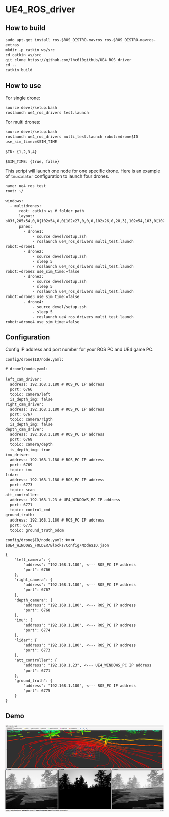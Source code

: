 # UE4_ROS_driver
## How to build
```
sudo apt-get install ros-$ROS_DISTRO-mavros ros-$ROS_DISTRO-mavros-extras
mkdir -p catkin_ws/src
cd catkin_ws/src
git clone https://github.com/lhc610github/UE4_ROS_driver
cd ..
catkin build
```

## How to use
For single drone:
```
source devel/setup.bash
roslaunch ue4_ros_drivers test.launch
```
For multi drones:
```
source devel/setup.bash
roslaunch ue4_ros_drivers multi_test.launch robot:=drone$ID use_sim_time:=$SIM_TIME
```

`$ID: {1,2,3,4}`

`$SIM_TIME: {true, false}`

This script will launch one node for one specific drone.
Here is an example of `tmuxinator` configuration to launch four drones.
```
name: ue4_ros_test
root: ~/

windows:
  - multidrones:
      root: catkin_ws # folder path
      layout: b03f,205x54,0,0{102x54,0,0[102x27,0,0,0,102x26,0,28,3],102x54,103,0[102x27,103,0,1,102x26,103,28,2]}
      panes:
        - drone1:
            - source devel/setup.zsh
            - roslaunch ue4_ros_drivers multi_test.launch robot:=drone1
        - drone2:
            - source devel/setup.zsh
            - sleep 5
            - roslaunch ue4_ros_drivers multi_test.launch robot:=drone2 use_sim_time:=false
        - drone3:
            - source devel/setup.zsh
            - sleep 5
            - roslaunch ue4_ros_drivers multi_test.launch robot:=drone3 use_sim_time:=false
        - drone4:
            - source devel/setup.zsh
            - sleep 5
            - roslaunch ue4_ros_drivers multi_test.launch robot:=drone4 use_sim_time:=false
```
## Configuration
Config IP address and port number for your ROS PC and UE4 game PC.

`config/drone$ID/node.yaml:`
```
# drone1/node.yaml:

left_cam_driver:
  address: 192.168.1.180 # ROS_PC IP address
  port: 6766
  topic: camera/left
  is_depth_img: false
right_cam_driver:
  address: 192.168.1.180 # ROS_PC IP address
  port: 6767
  topic: camera/rigth
  is_depth_img: false
depth_cam_driver:
  address: 192.168.1.180 # ROS_PC IP address
  port: 6768
  topic: camera/depth
  is_depth_img: true
imu_driver:
  address: 192.168.1.180 # ROS_PC IP address
  port: 6769
  topic: imu
lidar:
  address: 192.168.1.180 # ROS_PC IP address
  port: 6773
  topic: scan
att_controller:
  address: 192.168.1.23 # UE4_WINDOWS_PC IP address
  port: 6771
  topic: control_cmd
ground_truth:
  address: 192.168.1.180 # ROS_PC IP address
  port: 6775
  topic: ground_truth_odom
```

`config/drone$ID/node.yaml:` <===> `$UE4_WINDOWS_FOLDER/Blocks/Config/Node$ID.json`
```
{
    "left_camera": {
        "address": "192.168.1.180", <--- ROS_PC IP address
        "port": 6766
    },
    "right_camera": {
        "address": "192.168.1.180", <--- ROS_PC IP address
        "port": 6767
    },
    "depth_camera": {
        "address": "192.168.1.180", <--- ROS_PC IP address
        "port": 6768
    },
    "imu": {
        "address": "192.168.1.180", <--- ROS_PC IP address
        "port": 6774
    },
    "lidar": {
        "address": "192.168.1.180", <--- ROS_PC IP address
        "port": 6773
    },
    "att_controller": {
        "address": "192.168.1.23", <--- UE4_WINDOWS_PC IP address
        "port": 6771
    },
    "ground_truth": {
        "address": "192.168.1.180", <--- ROS_PC IP address
        "port": 6775
    }
}
```
## Demo
![rviz_demo](doc/rviz.png)